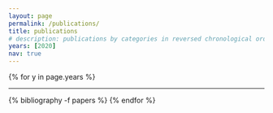 ```yaml
---
layout: page
permalink: /publications/
title: publications
# description: publications by categories in reversed chronological order. generated by jekyll-scholar.
years: [2020]
nav: true
---
```


<div class="publications">

{% for y in page.years %}
  <hr>
  {% bibliography -f papers %}
{% endfor %}

<!-- {% bibliography -f papers -q @*[year={{y}}]* %} -->

</div>
